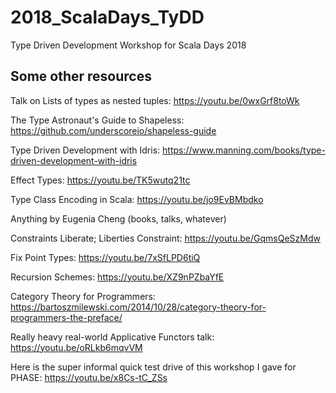 # 2018_ScalaDays_TyDD
Type Driven Development Workshop for Scala Days 2018

## Some other resources
Talk on Lists of types as nested tuples: https://youtu.be/0wxGrf8toWk

The Type Astronaut's Guide to Shapeless: https://github.com/underscoreio/shapeless-guide

Type Driven Development with Idris: https://www.manning.com/books/type-driven-development-with-idris

Effect Types: https://youtu.be/TK5wutq21tc

Type Class Encoding in Scala: https://youtu.be/jo9EvBMbdko

Anything by Eugenia Cheng (books, talks, whatever)

Constraints Liberate; Liberties Constraint: https://youtu.be/GqmsQeSzMdw

Fix Point Types: https://youtu.be/7xSfLPD6tiQ

Recursion Schemes: https://youtu.be/XZ9nPZbaYfE

Category Theory for Programmers: https://bartoszmilewski.com/2014/10/28/category-theory-for-programmers-the-preface/

Really heavy real-world Applicative Functors talk: https://youtu.be/oRLkb6mqvVM

Here is the super informal quick test drive of this workshop I gave for PHASE: https://youtu.be/x8Cs-tC_ZSs
